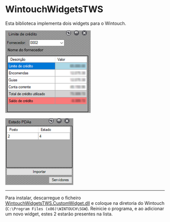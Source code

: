 # WintouchWidgetsTWS
Esta biblioteca implementa dois widgets para o Wintouch.


![Limite crédito](https://github.com/miguelfazenda/WintouchWidgetsTWS/raw/master/screenshot-limiteCredito.png)

![Estado PDAs](https://github.com/miguelfazenda/WintouchWidgetsTWS/raw/master/screenshot-estadoPDAs.png)

---

Para instalar, descarregue o ficheiro [WintouchWidgetsTWS.CustomWidget.dll](https://github.com/miguelfazenda/WintouchWidgetsTWS/releases/download/release/WintouchWidgetsTWS.CustomWidget.dll) e coloque na diretoria do Wintouch (`C:\Program Files (x86)\WINTOUCH\SGW`). Reinicie o programa, e ao adicionar um novo widget, estes 2 estarão presentes na lista.
